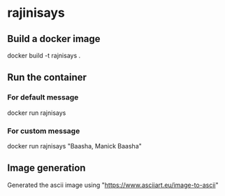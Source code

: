 # rajinisays

## Build a docker image
docker build -t rajnisays .

## Run the container 

### For default message

docker run rajnisays

### For custom message

docker run rajnisays "Baasha, Manick Baasha"


## Image generation

Generated the ascii image using "https://www.asciiart.eu/image-to-ascii"